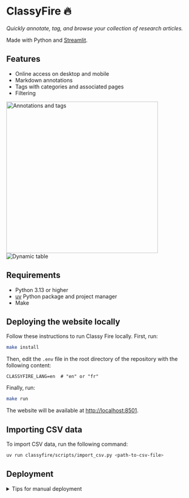 # ClassyFire 🔥

_Quickly annotate, tag, and browse your collection of research articles._

Made with Python and [Streamlit](https://streamlit.io/).

## Features

- Online access on desktop and mobile
- Markdown annotations
- Tags with categories and associated pages
- Filtering

<img width="400" alt="Annotations and tags" src="https://github.com/user-attachments/assets/6c3fcbc2-9b1e-4825-a309-839729d83269" />
<img alt="Dynamic table" src="https://github.com/user-attachments/assets/f7fbe037-a516-4be5-a1bd-909ba858a415" />

## Requirements

- Python 3.13 or higher
- [uv](https://docs.astral.sh/uv/getting-started/installation/) Python package and project manager
- Make


## Deploying the website locally

Follow these instructions to run Classy Fire locally. First, run:

```bash
make install
```

Then, edit the `.env` file in the root directory of the repository with the following content:

```env
CLASSYFIRE_LANG=en  # "en" or "fr"
```


Finally, run:

```bash
make run
```

The website will be available at [http://localhost:8501](http://localhost:8501).


## Importing CSV data

To import CSV data, run the following command:

```bash
uv run classyfire/scripts/import_csv.py <path-to-csv-file>
```


## Deployment

<details>
<summary>Tips for manual deployment</summary>

### Service

Create the file `classyfire.service`:
```ini
[Unit]
Description=ClassyFire server
After=network.target

[Service]
Type=simple
WorkingDirectory=/path/to/classyfire/root
ExecStart=/usr/bin/make run
Restart=always
RestartSec=5
Environment=PATH=/usr/local/bin:/usr/bin:/bin:/path/to/uv/dir

[Install]
WantedBy=multi-user.target
```
Make sure the `Environment` contains the path to the directory that contains the `uv` executable (shown by `which uv`)

Copy or link the file to `/etc/systemd/system/classyfire.service`:
```bash
sudo ln -s /path/to/classyfire/root/classyfire.service /etc/systemd/system/classyfire.service
```

Enable and start the service:
```bash
sudo systemctl daemon-reload
sudo systemctl enable classyfire.service
sudo systemctl start classyfire.service
sudo systemctl status classyfire.service
journalctl -u classyfire.service -f
```


### Database backup

Run
```bash
crontab -e
```

Append the lines:
```bash
# Classyfire backups
# Daily (midnight)
0 0 * * * cp /absolute/path/to/db.json /absolute/path/to/backups/01_db_daily.json
# Weekly (Sunday midnight)
0 0 * * 0 cp /absolute/path/to/db.json /absolute/path/to/backups/02_db_weekly.json
# Monthly (1st day of month midnight)
0 0 1 * * cp /absolute/path/to/db.json /absolute/path/to/backups/03_db_monthly.json
# Every 3 months (January, April, July, October 1st at midnight)
0 0 1 1,4,7,10 * cp /absolute/path/to/db.json /absolute/path/to/backups/04_db_quarterly.json
```

Check with
```bash
crontab -l
```
</details>

